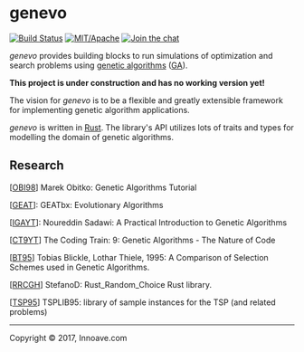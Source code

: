 # genevo

[![Build Status][tcb]][tcl]
[![MIT/Apache][lib]][lil]
[![Join the chat][gcb]][gcl]
<!--TODO uncomment once this resources are activated!
[![Crates.io][crb]][crl]
[![Docs.rs][dcb]][dcl]
-->

[crb]: https://img.shields.io/crates/v/genevo.svg?style=flat-square
[dcb]: https://docs.rs/genevo/badge.svg
[tcb]: https://img.shields.io/travis/innoave/genevo/master.svg?style=flat-square
[lib]: https://img.shields.io/badge/license-MIT%2FApache-blue.svg?style=flat-square
[l1b]: https://img.shields.io/badge/license-MIT-blue.svg?style=flat-square
[l2b]: https://img.shields.io/badge/license-Apache-blue.svg?style=flat-square
[gcb]: https://badges.gitter.im/innoave/general.svg?style=flat-square

[crl]: https://crates.io/crates/genevo/
[dcl]: https://docs.rs/genevo
[tcl]: https://travis-ci.org/innoave/genevo/
[lil]: COPYRIGHT.txt
[l1l]: https://opensource.org/licenses/MIT
[l2l]: https://www.apache.org/licenses/LICENSE-2.0
[gcl]: https://gitter.im/innoave/genevo

_genevo_ provides building blocks to run simulations of optimization and search
problems using [genetic algorithms][GA] ([GA]).

**This project is under construction and has no working version yet!**
 
The vision for _genevo_ is to be a flexible and greatly extensible framework
for implementing genetic algorithm applications.

_genevo_ is written in [Rust]. The library's API utilizes lots of traits and
types for modelling the domain of genetic algorithms.


## Research

[[OBI98]] Marek Obitko: Genetic Algorithms Tutorial

[OBI98]: http://www.obitko.com/tutorials/genetic-algorithms/

[[GEAT]]: GEATbx: Evolutionary Algorithms
 
[GEAT]: http://www.geatbx.com/docu/algindex.html

[[IGAYT]]: Noureddin Sadawi: A Practical Introduction to Genetic Algorithms
 
[IGAYT]: https://www.youtube.com/playlist?list=PLea0WJq13cnARQILcbHUPINYLy1lOSmjH 

[[CT9YT]] The Coding Train: 9: Genetic Algorithms - The Nature of Code

[CT9YT]: https://www.youtube.com/playlist?list=PLRqwX-V7Uu6bJM3VgzjNV5YxVxUwzALHV

[[BT95]] Tobias Blickle, Lothar Thiele, 1995: A Comparison of Selection Schemes used in Genetic Algorithms.

[BT95]: http://www.tik.ee.ethz.ch/file/6c0e384dceb283cd4301339a895b72b8/TIK-Report11.pdf

[[RRCGH]] StefanoD: Rust_Random_Choice Rust library.

[RRCGH]: https://github.com/StefanoD/Rust_Random_Choice

[[TSP95]] TSPLIB95: library of sample instances for the TSP (and related problems)

[TSP95]: http://comopt.ifi.uni-heidelberg.de/software/TSPLIB95/index.html

--------------------------------------------------------------------------------
[GA]: https://en.wikipedia.org/wiki/Genetic_algorithm
[Rust]: https://www.rust-lang.org/

Copyright &copy; 2017, Innoave.com
